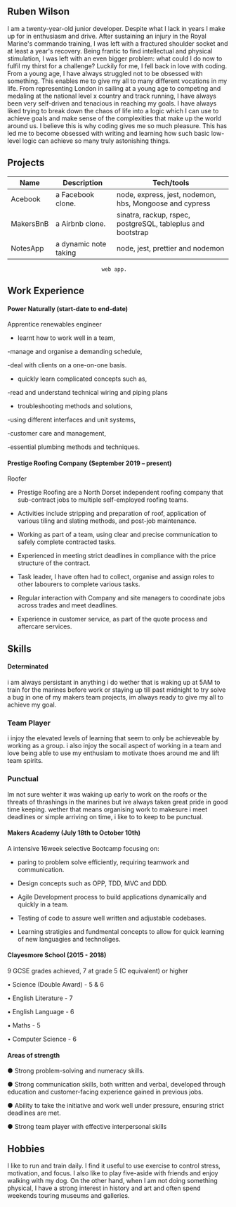 ##  Ruben Wilson

I am a twenty-year-old junior developer. Despite what I lack in years I make up for in enthusiasm and drive. After sustaining an injury in the Royal Marine's commando training, I was left with a fractured shoulder socket and at least a year's recovery. Being frantic to find intellectual and physical stimulation, I was left with an even bigger problem: what could I do now to fulfil my thirst for a challenge? Luckily for me, I fell back in love with coding. From a young age, I have always struggled not to be obsessed with something. This enables me to give my all to many different vocations in my life. From representing London in sailing at a young age to competing and medaling at the national level x country and track running, I have always been very self-driven and tenacious in reaching my goals. I have always liked trying to break down the chaos of life into a logic which I can use to achieve goals and make sense of the complexities that make up the world around us. I believe this is why coding gives me so much pleasure. This has led me to become obsessed with writing and learning how such basic low-level logic can achieve so many truly astonishing things.

## Projects

| Name                         | Description       | Tech/tools        |
| ---------------------------- | ----------------- | ----------------- |
| Acebook                      | a Facebook clone. | node, express, jest, nodemon, hbs, Mongoose and cypress
| MakersBnB                    | a Airbnb clone.   | sinatra, rackup, rspec, postgreSQL, tableplus and bootstrap
| NotesApp                     |a dynamic note taking| node, jest, prettier and nodemon
                                  web app. 
## Work Experience

#### Power Naturally (start-date to end-date)  

Apprentice renewables engineer

- learnt how to work well in a team, 

-manage and organise a demanding schedule,

-deal with clients on a one-on-one basis.

- quickly learn complicated concepts such as, 

-read and understand technical wiring and piping plans 

- troubleshooting methods and solutions, 

-using different interfaces and unit systems, 

-customer care and management,

-essential plumbing methods and techniques.

#### Prestige Roofing Company (September 2019 – present)

Roofer

-	Prestige Roofing are a North Dorset independent roofing company that sub-contract jobs to multiple self-employed roofing teams.

- Activities include stripping and preparation of roof, application of various tiling and slating methods, and post-job maintenance.

-	Working as part of a team, using clear and precise communication to safely complete contracted tasks.

-	Experienced in meeting strict deadlines in compliance with the price structure of the contract.

-	Task leader, I have often had to collect, organise and assign roles to other labourers to complete various tasks. 

-	Regular interaction with Company and site managers to coordinate jobs across trades and meet deadlines. 

- Experience in customer service, as part of the quote process and aftercare services. 

## Skills

#### Determinated 
 i am always persistant in anything i do wether that is waking up at 5AM to train for the marines before work or staying up till past midnight to try solve a bug in one of my makers team projects, im always ready to give my all to achieve my goal. 

### Team Player
i injoy the  elevated levels of learning that seem to only be achieveable by working as a group. i also injoy the socail aspect of working in a team and love being able to use my enthusiam to motivate thoes around me and lift team spirits.
 
 ### Punctual 
 Im not sure wehter it was waking up early to work on the roofs or the threats of thrashings in the marines but ive always taken great pride in good time keeping. wether that means organising work to makesure i meet deadlines or simple arriving on time, i like to to keep to be punctual.
 
#### Makers Academy (July 18th to October 10th)

A intensive 16week selective Bootcamp focusing on:

- paring to problem solve efficiently, requiring teamwork and communication.

- Design concepts such as OPP, TDD, MVC and DDD.

- Agile Development process to build applications dynamically and quickly in a team.

- Testing of code to assure well written and adjustable codebases.

- Learning stratigies and fundmental concepts to allow for quick learning of new languagies and technoliges. 


#### Clayesmore School (2015 - 2018)

9 GCSE grades achieved, 7 at grade 5 (C equivalent) or higher

•	Science (Double Award) - 5 & 6

•	English Literature - 7

•	English Language - 6

•	Maths - 5

•	Computer Science - 6 

#### Areas of strength

●	Strong problem-solving and numeracy skills.

●	Strong communication skills, both written and verbal, developed through education and customer-facing experience gained in previous jobs. 

●	Ability to take the initiative and work well under pressure, ensuring strict deadlines are met.

●	Strong team player with effective interpersonal skills

## Hobbies

I like to run and train daily. I find it useful to use exercise to control stress, motivation, and focus. I also like to play five-aside with friends and enjoy walking with my dog. On the other hand, when I am not doing something physical, I have a strong interest in history and art and often spend weekends touring museums and galleries. 

